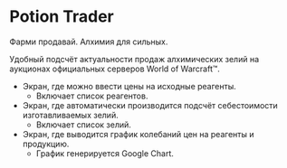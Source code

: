 # Potion Trader
Фарми продавай. Алхимия для сильных.

Удобный подсчёт актуальности продаж алхимических зелий на аукционах официальных серверов World of Warcraft™.

* Экран, где можно ввести цены на исходные реагенты.
  * Включает список реагентов.
* Экран, где автоматически производится подсчёт себестоимости изготавливаемых зелий.
  * Включает список зелий.
* Экран, где выводится график колебаний цен на реагенты и продукцию.
  * График генерируется Google Chart.